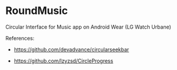 # RoundMusic

Circular Interface for Music app on Android Wear (LG Watch Urbane)

References:

- https://github.com/devadvance/circularseekbar

- https://github.com/lzyzsd/CircleProgress
